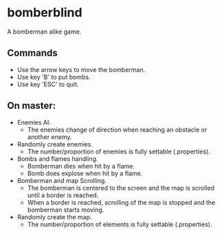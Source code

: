 # bomberblind
A bomberman alike game.

## Commands
- Use the arrow keys to move the bomberman.
- Use key 'B' to put bombs.
- Use key 'ESC' to quit.

## On master:
- Enemies AI.
  - The enemies change of direction when reaching an obstacle or another enemy.
- Randomly create enemies.
  - The number/proportion of enemies is fully settable (.properties).
- Bombs and flames handling.
  - Bomberman dies when hit by a flame.
  - Bomb does explose when hit by a flame.
- Bomberman and map Scrolling. 
  - The bomberman is centered to the screen and the map is scrolled until a border is reached.
  - When a border is reached, scrolling of the map is stopped and the bomberman starts moving.
- Randomly create the map.
  - The number/proportion of elements is fully settable (.properties).

